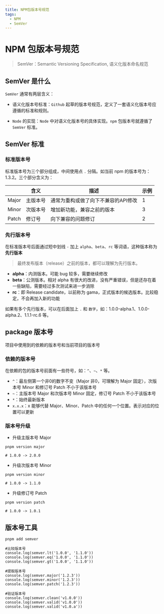 ```yaml
---
title: NPM包版本号规范
tags:
  - NPM
  - SemVer
---
```


# NPM 包版本号规范

> SemVer：Semantic Versioning Specification, 语义化版本命名规范

## SemVer 是什么

`SemVer` 通常有两层含义：

* 语义化版本号标准：`Github` 起草的版本号规范，定义了一套语义化版本号应遵循的标准和规则。

* `Node` 的实现：`Node` 中对语义化版本号的具体实现。`npm` 包版本号就遵循了 `SemVer` 标准。

## SemVer 标准

### 标准版本号

标准版本号为三个部分组成，中间使用点 `.` 分隔。如当前 npm 的版本号为：1.3.2。三个部分含义为：

|       | 含义   | 描述                  | 示例 |
|-------|------|---------------------|----|
| Major | 主版本号 | 通常为重构或做了向下不兼容的API修改 | 1  |
| Minor | 次版本号 | 增加新功能，兼容之前的版本       | 3  |
| Patch | 修订号  | 向下兼容的问题修订           | 2  |

### 先行版本号

在标准版本号后面通过短中划线 `-` 加上 `alpha`、`beta`、`rc` 等词语，这种版本称为**先行版本**
> 最终发布版本（release）之前的版本，都可以理解为先行版本。

* **alpha**：内测版本。可能 bug 较多，需要继续修改
* **beta**：公测版本。相对 alpha 有很大的改进，没有严重错误，但是还存在着一些缺陷，需要经过多次测试来进一步消除
* **rc**：即 Release candidate，以前称为 gama，正式版本的候选版本。比较稳定，不会再加入新的功能

如果有多个先行版本，可以在后面加上 `.` 和 `数字`，如：1.0.0-alpha.1、1.0.0-alpha.2、1.1.1-rc.6 等。

## package 版本号

项目中使用到的依赖的版本号和当前项目的版本号

### 依赖的版本号

在依赖的包的版本号前面有一些符号，如：`^`、`~`、`*` 等。

* `^`：最左侧第一个非0的数字不变（Major 非0，可理解为 Major 固定），次版本号 Minor 和修订号 Patch 不小于该版本号
* `~`：主版本号 Major 和次版本号 Minor 固定，修订号 Patch 不小于该版本号
* `*`：始终最新版本
* `x.x.x`：x 能够代替 Major、Minor、Patch 中的任何一个位置。表示对应的位置可以更新

### 版本号升级

* 升级主版本号 Major

```shell
pnpm version major

# 1.0.0 -> 2.0.0
```

* 升级次版本号 Minor

```shell
pnpm version minor

# 1.0.0 -> 1.1.0
```

* 升级修订号 Patch

```shell
pnpm version patch

# 1.0.0 -> 1.0.1
```

## 版本号工具

```shell
pnpm add semver

#比较版本号
console.log(semver.lt('1.0.0', '1.1.0'))
console.log(semver.eq('1.0.0', '1.1.0'))
console.log(semver.gt('1.0.0', '1.1.0'))

#提取版本号
console.log(semver.major('1.2.3'))
console.log(semver.minor('1.2.3'))
console.log(semver.patch('1.2.3'))

#验证版本号
console.log(semver.clean('v1.0.0'))
console.log(semver.valid('v1.0.0'))
console.log(semver.valid('v1.0.a'))
```
